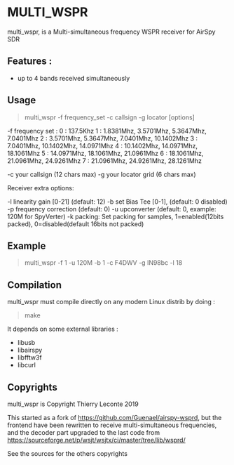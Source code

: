 # MULTI_WSPR
multi_wspr, is a Multi-simultaneous frequency WSPR receiver for AirSpy SDR

## Features :

 * up to 4 bands received simultaneously

## Usage
> multi_wspr -f frequency_set -c callsign -g locator [options]

 -f frequency set :
		0 : 137.5Khz
		1 : 1.8381Mhz, 3.5701Mhz, 5.3647Mhz, 7.0401Mhz
		2 : 3.5701Mhz, 5.3647Mhz, 7.0401Mhz, 10.1402Mhz
		3 : 7.0401Mhz, 10.1402Mhz, 14.0971Mhz
		4 : 10.1402Mhz, 14.0971Mhz, 18.1061Mhz
		5 : 14.0971Mhz, 18.1061Mhz, 21.0961Mhz
		6 : 18.1061Mhz, 21.0961Mhz, 24.9261Mhz
		7 : 21.0961Mhz, 24.9261Mhz, 28.1261Mhz

  -c your callsign (12 chars max)
  -g your locator grid (6 chars max)

Receiver extra options:

  -l linearity gain [0-21] (default: 12)
  -b set Bias Tee [0-1], (default: 0 disabled)
  -p frequency correction (default: 0)
  -u upconverter (default: 0, example: 120M for SpyVerter)
  -k packing: Set packing for samples, 
	   1=enabled(12bits packed), 0=disabled(default 16bits not packed)

## Example

> multi_wspr -f 1 -u 120M -b 1 -c F4DWV -g IN98bc -l 18 

## Compilation
multi_wspr  must compile directly on any modern Linux distrib by doing :

> make

It depends on some external libraries :
 * libusb
 * libairspy
 * libfftw3f
 * libcurl

## Copyrights 
multi_wspr is Copyright Thierry Leconte 2019

This started as a fork of https://github.com/Guenael/airspy-wsprd, but the frontend have been rewritten to receive multi-simultaneous frequencies, and the decoder part upgraded to the last code from  https://sourceforge.net/p/wsjt/wsjtx/ci/master/tree/lib/wsprd/

See the sources for the others copyrights 


 
